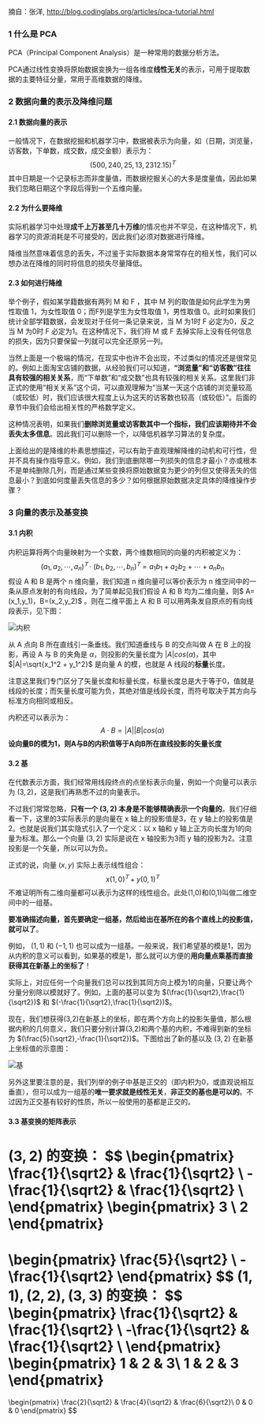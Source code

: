 摘自：张洋, http://blog.codinglabs.org/articles/pca-tutorial.html

### 1 什么是 PCA

PCA（Principal Component Analysis）是一种常用的数据分析方法。

PCA通过线性变换将原始数据变换为一组各维度**线性无关**的表示，可用于提取数据的主要特征分量，常用于高维数据的降维。

### 2 数据向量的表示及降维问题

#### 2.1 数据向量的表示

一般情况下，在数据挖掘和机器学习中，数据被表示为向量，如（日期，浏览量，访客数，下单数，成交数，成交金额）表示为：
$$
(500,240,25,13,2312.15)^𝖳
$$
其中日期是一个记录标志而非度量值，而数据挖掘关心的大多是度量值，因此如果我们忽略日期这个字段后得到一个五维向量。

#### 2.2 为什么要降维

实际机器学习中处理**成千上万甚至几十万维**的情况也并不罕见，在这种情况下，机器学习的资源消耗是不可接受的，因此我们必须对数据进行降维。

降维当然意味着信息的丢失，不过鉴于实际数据本身常常存在的相关性，我们可以想办法在降维的同时将信息的损失尽量降低。

#### 2.3 如何进行降维

举个例子，假如某学籍数据有两列 M 和 F ，其中 M 列的取值是如何此学生为男性取值 1，为女性取值 0；而F列是学生为女性取值 1，男性取值 0。此时如果我们统计全部学籍数据，会发现对于任何一条记录来说，当 M 为1时 F 必定为0，反之当 M 为0时 F 必定为1。在这种情况下，我们将 M 或 F 去掉实际上没有任何信息的损失，因为只要保留一列就可以完全还原另一列。

当然上面是一个极端的情况，在现实中也许不会出现，不过类似的情况还是很常见的。例如上面淘宝店铺的数据，从经验我们可以知道，**“浏览量”和“访客数”往往具有较强的相关关系**，而“下单数”和“成交数”也具有较强的相关关系。这里我们非正式的使用“相关关系”这个词，可以直观理解为“当某一天这个店铺的浏览量较高（或较低）时，我们应该很大程度上认为这天的访客数也较高（或较低）”。后面的章节中我们会给出相关性的严格数学定义。

这种情况表明，如果我们**删除浏览量或访客数其中一个指标，我们应该期待并不会丢失太多信息**。因此我们可以删除一个，以降低机器学习算法的复杂度。

上面给出的是降维的朴素思想描述，可以有助于直观理解降维的动机和可行性，但并不具有操作指导意义。例如，我们到底删除哪一列损失的信息才最小？亦或根本不是单纯删除几列，而是通过某些变换将原始数据变为更少的列但又使得丢失的信息最小？到底如何度量丢失信息的多少？如何根据原始数据决定具体的降维操作步骤？

### 3 向量的表示及基变换

#### 3.1 内积

内积运算将两个向量映射为一个实数，两个维数相同的向量的内积被定义为：
$$
(a_1,a_2,⋯,a_n)^𝖳\cdot(b_1,b_2,⋯,b_n)^𝖳=a_1b_1+a_2b_2+⋯+a_nb_n
$$
假设 A 和 B 是两个 n 维向量，我们知道 n 维向量可以等价表示为 n 维空间中的一条从原点发射的有向线段，为了简单起见我们假设 A 和 B 均为二维向量，则$ A=(x_1,y_1)，B=(x_2,y_2)$ 。则在二维平面上 A 和 B 可以用两条发自原点的有向线段表示，见下图：

![内积](../img/内积.png)

从 A 点向 B 所在直线引一条垂线。我们知道垂线与 B 的交点叫做 A 在 B 上的投影，再设 A 与 B 的夹角是 $\alpha$，则投影的矢量长度为 $|A|cos(\alpha)$，其中 $|A|=\sqrt{x_1^2 + y_1^2}$ 是向量 A 的模，也就是 A 线段的**标量**长度。

注意这里我们专门区分了矢量长度和标量长度，标量长度总是大于等于0，值就是线段的长度；而矢量长度可能为负，其绝对值是线段长度，而符号取决于其方向与标准方向相同或相反。

内积还可以表示为：
$$
A⋅B=|A||B|cos(\alpha)
$$
**设向量B的模为1，则A与B的内积值等于A向B所在直线投影的矢量长度**

#### 3.2 基

在代数表示方面，我们经常用线段终点的点坐标表示向量，例如一个向量可以表示为 $(3,2)$，这是我们再熟悉不过的向量表示。

不过我们常常忽略，**只有一个 $(3,2)$ 本身是不能够精确表示一个向量的**。我们仔细看一下，这里的3实际表示的是向量在 x 轴上的投影值是3，在 y 轴上的投影值是2。也就是说我们其实隐式引入了一个定义：以 x 轴和 y 轴上正方向长度为1的向量为标准。那么一个向量 $(3,2)$ 实际是说在 x 轴投影为3而 y 轴的投影为2。注意投影是一个矢量，所以可以为负。

正式的说，向量 $(x,y)$ 实际上表示线性组合：
$$
x(1,0)^𝖳+y(0,1)^𝖳
$$
不难证明所有二维向量都可以表示为这样的线性组合。此处(1,0)和(0,1)叫做二维空间中的一组基。

**要准确描述向量，首先要确定一组基，然后给出在基所在的各个直线上的投影值，就可以了**。

例如， $(1,1)$ 和 $(-1,1)$ 也可以成为一组基。一般来说，我们希望基的模是1，因为从内积的意义可以看到，如果基的模是1，那么就可以方便的**用向量点乘基而直接获得其在新基上的坐标了**！

实际上，对应任何一个向量我们总可以找到其同方向上模为1的向量，只要让两个分量分别除以模就好了。例如，上面的基可以变为 $(\frac{1}{\sqrt2},\frac{1}{\sqrt2})$ 和 $(-\frac{1}{\sqrt2},\frac{1}{\sqrt2})$。

现在，我们想获得(3,2)在新基上的坐标，即在两个方向上的投影矢量值，那么根据内积的几何意义，我们只要分别计算(3,2)和两个基的内积，不难得到新的坐标为 $(\frac{5}{\sqrt2},-\frac{1}{\sqrt2})$。下图给出了新的基以及 $(3,2)$ 在新基上坐标值的示意图：

![基](../img/基.png)

另外这里要注意的是，我们列举的例子中基是正交的（即内积为0，或直观说相互垂直），但可以成为一组基的**唯一要求就是线性无关**，**非正交的基也是可以的**。不过因为正交基有较好的性质，所以一般使用的基都是正交的。

#### 3.3 基变换的矩阵表示

$(3,2)$ 的变换：
$$
\begin{pmatrix} 
\frac{1}{\sqrt2} & \frac{1}{\sqrt2} \\ 
-\frac{1}{\sqrt2} & \frac{1}{\sqrt2} \\ 
\end{pmatrix} 
\begin{pmatrix} 
3 \\
2
\end{pmatrix}
 = 
 \begin{pmatrix} 
\frac{5}{\sqrt2} \\
-\frac{1}{\sqrt2} 
\end{pmatrix}
$$
$(1,1),(2,2),(3,3)$ 的变换：
$$
\begin{pmatrix} 
\frac{1}{\sqrt2} & \frac{1}{\sqrt2} \\ 
-\frac{1}{\sqrt2} & \frac{1}{\sqrt2} \\ 
\end{pmatrix} 
\begin{pmatrix} 
1 & 2 & 3\\
1 & 2 & 3
\end{pmatrix}
 = 
 \begin{pmatrix} 
\frac{2}{\sqrt2} & \frac{4}{\sqrt2} & \frac{6}{\sqrt2}\\
0 & 0 & 0
\end{pmatrix}
$$
